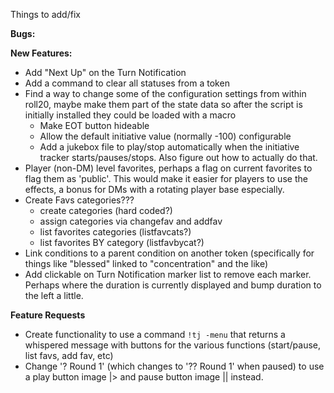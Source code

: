 Things to add/fix  
  
  
**Bugs:**  
  
  
  
**New Features:**  
* Add "Next Up" on the Turn Notification
* Add a command to clear all statuses from a token
* Find a way to change some of the configuration settings from within roll20, maybe make them part of the state data so after the script is initially installed they could be loaded with a macro  
  * Make EOT button hideable
  * Allow the default initiative value (normally -100) configurable
  * Add a jukebox file to play/stop automatically when the initiative tracker starts/pauses/stops.  Also figure out how to actually do that.
* Player (non-DM) level favorites, perhaps a flag on current favorites to flag them as 'public'.  This would make it easier for players to use the effects, a bonus for DMs with a rotating player base especially.
* Create Favs categories???  
  * create categories (hard coded?)
  * assign categories via changefav and addfav
  * list favorites categories (listfavcats?)
  * list favorites BY category (listfavbycat?)
* Link conditions to a parent condition on another token (specifically for things like "blessed" linked to "concentration" and the like)  
* Add clickable on Turn Notification marker list to remove each marker.  Perhaps where the duration is currently displayed and bump duration to the left a little.  


**Feature Requests**
* Create functionality to use a command `!tj -menu` that returns a whispered message with buttons for the various functions (start/pause, list favs, add fav, etc)
* Change '? Round 1' (which changes to '?? Round 1' when paused) to use a play button image |> and pause button image || instead.

